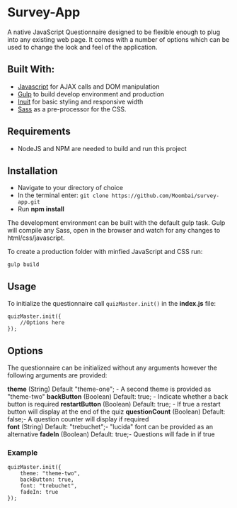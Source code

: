 # Survey-App
A native JavaScript Questionnaire designed to be flexible enough to plug into any existing web page. It comes with a number of options which can be used to change the look and feel of the application.  

## Built With:
* [Javascript](http://api.jquery.com/) for AJAX calls and DOM manipulation  
* [Gulp](http://gulpjs.com/) to build develop environment and production
* [Inuit](https://github.com/inuitcss) for basic styling and responsive width
* [Sass](http://sass-lang.com/) as a pre-processor for the CSS.

## Requirements
- NodeJS and NPM are needed to build and run this project 

## Installation 
- Navigate to your directory of choice 
- In the terminal enter: `git clone https://github.com/Moombai/survey-app.git`
- Run **npm install** 

The development environment can be built with the default gulp task. Gulp will compile any Sass, open in the browser and watch for any changes to html/css/javascript.

To create a production folder with minfied JavaScript and CSS run:  
```
gulp build 
```
## Usage 
To initialize the questionnaire call `quizMaster.init()` in the **index.js** file:  
```
quizMaster.init({
    //Options here 
});
```
## Options
The questionnaire can be initialized without any arguments however the following arguments are provided:

**theme** (String) Default "theme-one"; - A second theme is provided as "theme-two"
**backButton** (Boolean) Default: true; - Indicate whether a back button is required 
**restartButton** (Boolean) Default: true; - If true a restart button will display at the end of the quiz
**questionCount** (Boolean) Default: false;- A question counter will display if required  
**font** (String) Default: "trebuchet";- "lucida" font can be provided as an alternative 
**fadeIn** (Boolean) Default: true;- Questions will fade in if true 

### Example 
```
quizMaster.init({
	theme: "theme-two",
	backButton: true,
	font: "trebuchet",
	fadeIn: true
});
```